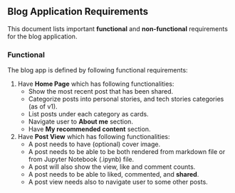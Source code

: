 ## **Blog Application Requirements**
This document lists important **functional** and **non-functional** requirements for the blog application.

### **Functional**
The blog app is defined by following functional requirements:  
1. Have **Home Page** which has following functionalities:  
    * Show the most recent post that has been shared.
    * Categorize posts into personal stories, and tech stories categories (as of v1).
    * List posts under each category as cards.
    * Navigate user to **About me** section.
    * Have **My recommended content** section.
2. Have **Post View** which has following functionalities:  
    * A post needs to have (optional) cover image.
    * A post needs to be able to be both rendered from markdown file or from Jupyter Notebook (.ipynb) file.
    * A post will also show the view, like and comment counts.
    * A post needs to be able to liked, commented, and **shared**.
    * A post view needs also to navigate user to some other posts. 


